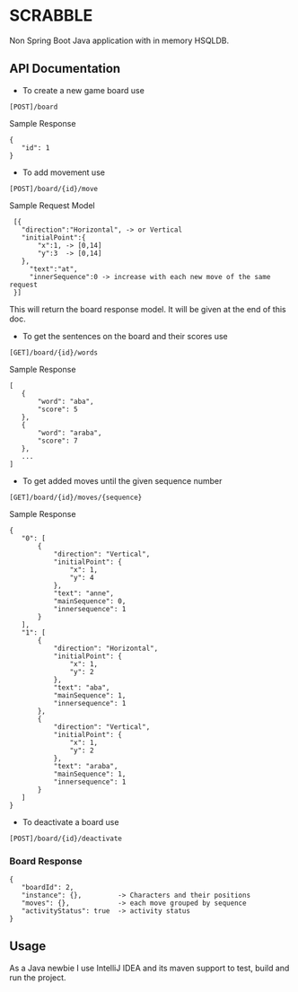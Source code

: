 # SCRABBLE
Non Spring Boot Java application with in memory HSQLDB.

## API Documentation

- To create a new game board use

 ```[POST]/board```
 
 Sample Response
 ```
 {
    "id": 1
 }
 ```
 
 - To add movement use
 
 ```[POST]/board/{id}/move```
 
 Sample Request Model
 ```
  [{
  	"direction":"Horizontal", -> or Vertical
  	"initialPoint":{
  		"x":1, -> [0,14]
  		"y":3  -> [0,14]
  	},
      "text":"at",
      "innerSequence":0 -> increase with each new move of the same request
  }]
  ```
  
  This will return the board response model. It will be given at the end of this doc.
  
  - To get the sentences on the board and their scores use
  
 ```[GET]/board/{id}/words```
  
 Sample Response
 ```
[
    {
        "word": "aba",
        "score": 5
    },
    {
        "word": "araba",
        "score": 7
    },
    ...
]
 ```
 
 - To get added moves until the given sequence number
 
 ```[GET]/board/{id}/moves/{sequence}```
 
 Sample Response
 ```
{
    "0": [
        {
            "direction": "Vertical",
            "initialPoint": {
                "x": 1,
                "y": 4
            },
            "text": "anne",
            "mainSequence": 0,
            "innersequence": 1
        }
    ],
    "1": [
        {
            "direction": "Horizontal",
            "initialPoint": {
                "x": 1,
                "y": 2
            },
            "text": "aba",
            "mainSequence": 1,
            "innersequence": 1
        },
        {
            "direction": "Vertical",
            "initialPoint": {
                "x": 1,
                "y": 2
            },
            "text": "araba",
            "mainSequence": 1,
            "innersequence": 1
        }
    ]
}
 ```
 
 - To deactivate a board use
 
 ```[POST]/board/{id}/deactivate```
 
 
 ### Board Response
 
 ```
{
    "boardId": 2,
    "instance": {},         -> Characters and their positions
    "moves": {},            -> each move grouped by sequence
    "activityStatus": true  -> activity status
}
```
 
 
## Usage
As a Java newbie I use IntelliJ IDEA and its maven support to test, build and run the project.